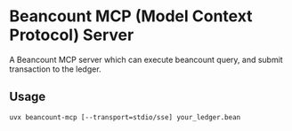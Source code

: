 # Beancount MCP (Model Context Protocol) Server

A Beancount MCP server which can execute beancount query, and submit transaction to the ledger.

## Usage
`uvx beancount-mcp [--transport=stdio/sse] your_ledger.bean`
